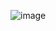 ![image](https://github.com/yuan-bhun/yuan-bhun/assets/149051175/b7760882-d558-4dcc-bd3c-146a076d2e02)
